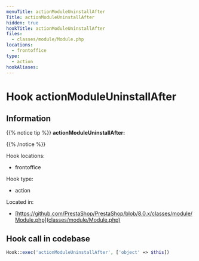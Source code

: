 ```yaml
---
menuTitle: actionModuleUninstallAfter
Title: actionModuleUninstallAfter
hidden: true
hookTitle: actionModuleUninstallAfter
files:
  - classes/module/Module.php
locations:
  - frontoffice
type:
  - action
hookAliases:
---
```


# Hook actionModuleUninstallAfter

## Information

{{% notice tip %}}
**actionModuleUninstallAfter:** 


{{% /notice %}}

Hook locations: 
  - frontoffice

Hook type: 
  - action

Located in: 
  - [https://github.com/PrestaShop/PrestaShop/blob/8.0.x/classes/module/Module.php](classes/module/Module.php)

## Hook call in codebase

```php
Hook::exec('actionModuleUninstallAfter', ['object' => $this])
```
